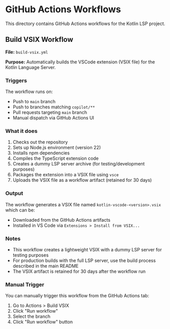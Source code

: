 # GitHub Actions Workflows

This directory contains GitHub Actions workflows for the Kotlin LSP project.

## Build VSIX Workflow

**File:** `build-vsix.yml`

**Purpose:** Automatically builds the VSCode extension (VSIX file) for the Kotlin Language Server.

### Triggers

The workflow runs on:
- Push to `main` branch
- Push to branches matching `copilot/**`
- Pull requests targeting `main` branch
- Manual dispatch via GitHub Actions UI

### What it does

1. Checks out the repository
2. Sets up Node.js environment (version 22)
3. Installs npm dependencies
4. Compiles the TypeScript extension code
5. Creates a dummy LSP server archive (for testing/development purposes)
6. Packages the extension into a VSIX file using `vsce`
7. Uploads the VSIX file as a workflow artifact (retained for 30 days)

### Output

The workflow generates a VSIX file named `kotlin-vscode-<version>.vsix` which can be:
- Downloaded from the GitHub Actions artifacts
- Installed in VS Code via `Extensions > Install from VSIX...`

### Notes

- This workflow creates a lightweight VSIX with a dummy LSP server for testing purposes
- For production builds with the full LSP server, use the build process described in the main README
- The VSIX artifact is retained for 30 days after the workflow run

### Manual Trigger

You can manually trigger this workflow from the GitHub Actions tab:
1. Go to Actions > Build VSIX
2. Click "Run workflow"
3. Select the branch
4. Click "Run workflow" button
